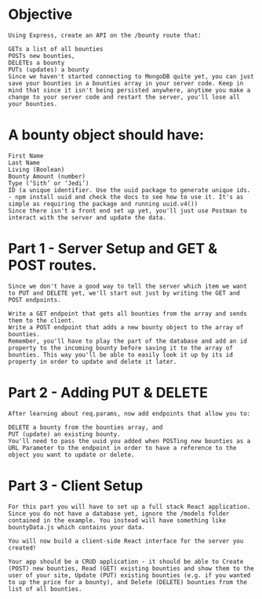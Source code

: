 # Objective
    Using Express, create an API on the /bounty route that:

    GETs a list of all bounties
    POSTs new bounties,
    DELETEs a bounty
    PUTs (updates) a bounty
    Since we haven't started connecting to MongoDB quite yet, you can just save your bounties in a bounties array in your server code. Keep in mind that since it isn't being persisted anywhere, anytime you make a change to your server code and restart the server, you'll lose all your bounties.

# A bounty object should have:

    First Name
    Last Name
    Living (Boolean)
    Bounty Amount (number)
    Type (‘Sith’ or ‘Jedi’)
    ID (a unique identifier. Use the uuid package to generate unique ids. - npm install uuid and check the docs to see how to use it. It's as simple as requiring the package and running uuid.v4())
    Since there isn't a front end set up yet, you'll just use Postman to interact with the server and update the data.

# Part 1 - Server Setup and GET & POST routes.
    Since we don't have a good way to tell the server which item we want to PUT and DELETE yet, we'll start out just by writing the GET and POST endpoints.

    Write a GET endpoint that gets all bounties from the array and sends them to the client.
    Write a POST endpoint that adds a new bounty object to the array of bounties.
    Remember, you'll have to play the part of the database and add an id property to the incoming bounty before saving it to the array of bounties. This way you'll be able to easily look it up by its id property in order to update and delete it later.

# Part 2 - Adding PUT & DELETE
    After learning about req.params, now add endpoints that allow you to:

    DELETE a bounty from the bounties array, and
    PUT (update) an existing bounty.
    You'll need to pass the uuid you added when POSTing new bounties as a URL Parameter to the endpoint in order to have a reference to the object you want to update or delete.

# Part 3 - Client Setup
    For this part you will have to set up a full stack React application. Since you do not have a database yet, ignore the /models folder contained in the example. You instead will have something like bountyData.js which contains your data.

    You will now build a client-side React interface for the server you created!

    Your app should be a CRUD application - it should be able to Create (POST) new bounties, Read (GET) existing bounties and show them to the user of your site, Update (PUT) existing bounties (e.g. if you wanted to up the price for a bounty), and Delete (DELETE) bounties from the list of all bounties.